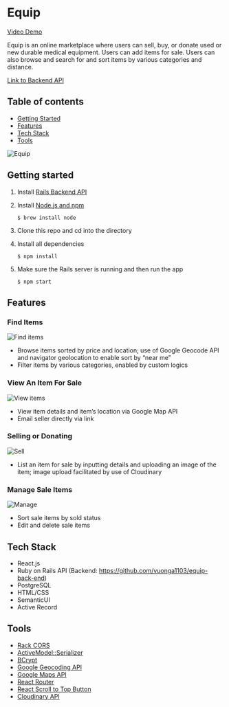 # Equip
[Video Demo](https://www.youtube.com/watch?v=TLyb1NhYnUs&feature=youtu.be&ab_channel=AnhV)

Equip is an online marketplace where users can sell, buy, or donate used or new durable medical equipment. Users can add items for sale. Users can also browse and search for and sort items by various categories and distance.

[Link to Backend API](https://github.com/vuonga1103/equip-back-end)


## Table of contents
* [Getting Started](#getting-started)
* [Features](#features)
* [Tech Stack](#tech-stack)
* [Tools](#tools)

![Equip](https://i.ibb.co/XXG9wjs/Screen-Shot-2020-09-29-at-9-20-15-PM.png)

<a name="getting-started"/>

## Getting started
1. Install [Rails Backend API](https://github.com/vuonga1103/equip-back-end)
2. Install [Node.js and npm](https://www.npmjs.com/get-npm)

    ```$ brew install node```
    
3. Clone this repo and cd into the directory
4. Install all dependencies

    ```$ npm install```

5. Make sure the Rails server is running and then run the app

    ```$ npm start```
    
<a name="features"/>

## Features

### Find Items
![Find items](https://i.ibb.co/gRrVK3h/Screen-Shot-2020-09-29-at-9-20-28-PM.png)
* Browse items sorted by price and location; use of Google Geocode API and navigator geolocation to enable sort by “near me” 
* Filter items by various categories, enabled by custom logics

### View An Item For Sale
![View items](https://i.ibb.co/J3KZqY5/Screen-Shot-2020-09-29-at-9-20-50-PM.png)
* View item details and item’s location via Google Map API
* Email seller directly via link


### Selling or Donating
![Sell](https://i.ibb.co/tL08MMN/Screen-Shot-2020-09-29-at-9-21-34-PM.png)
* List an item for sale by inputting details and uploading an image of the item; image upload facilitated by use of Cloudinary

### Manage Sale Items
![Manage](https://i.ibb.co/gRWq5xy/Screen-Shot-2020-09-29-at-9-21-57-PM.png)
* Sort sale items by sold status
* Edit and delete sale items


<a name="tech-stack"/>

## Tech Stack
* React.js
* Ruby on Rails API (Backend: https://github.com/vuonga1103/equip-back-end)
* PostgreSQL
* HTML/CSS
* SemanticUI
* Active Record

<a name="tools"/>

## Tools
* [Rack CORS](https://github.com/cyu/rack-cors)
* [ActiveModel::Serializer](https://github.com/rails-api/active_model_serializers)
* [BCrypt](https://github.com/codahale/bcrypt-ruby)
* [Google Geocoding API](https://developers.google.com/maps/documentation/geocoding/start)
* [Google Maps API](https://developers.google.com/maps/documentation)
* [React Router](https://reacttraining.com/react-router/web/guides/quick-start)
* [React Scroll to Top Button](https://www.npmjs.com/package/react-scroll-up-button)
* [Cloudinary API](https://cloudinary.com/)
